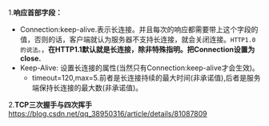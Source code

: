 1.**响应首部字段：**
- Connection:keep-alive.表示长连接。并且每次的响应都需要带上这个字段的值，否则的话，客户端就认为服务器不支持长连接，就会关闭连接。```HTTP1.0的说法。```，**在HTTP1.1默认就是长连接，除非特殊指明。把Connection设置为close.**
- Keep-Alive: 设置长连接的属性(当然只有Connection:keep-alive才会生效)。
    - timeout=120,max=5.前者是长连接持续的最大时间(非承诺值),后者是服务端保持长连接的最大数(非承诺值)。

2.**TCP三次握手与四次挥手**
https://blog.csdn.net/qq_38950316/article/details/81087809
